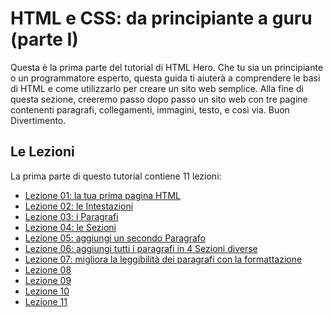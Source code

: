 # HTML e CSS: da principiante a guru (parte I)

Questa è la prima parte del tutorial di HTML Hero. Che tu sia un principiante o un programmatore esperto, questa guida ti aiuterà a comprendere le basi di HTML e come utilizzarlo per creare un sito web semplice. Alla fine di questa sezione, creeremo passo dopo passo un sito web con tre pagine contenenti paragrafi, collegamenti, immagini, testo, e così via.
Buon Divertimento.

## Le Lezioni

La prima parte di questo tutorial contiene 11 lezioni:

* [Lezione 01: la tua prima pagina HTML](https://github.com/sasadangelo/html-hero/tree/master/part-1/lesson-01)
* [Lezione 02: le Intestazioni](https://github.com/sasadangelo/html-hero/tree/master/part-1/lesson-02)
* [Lezione 03: i Paragrafi](https://github.com/sasadangelo/html-hero/tree/master/part-1/lesson-03)
* [Lezione 04: le Sezioni](https://github.com/sasadangelo/html-hero/tree/master/part-1/lesson-04)
* [Lezione 05: aggiungi un secondo Paragrafo](https://github.com/sasadangelo/html-hero/tree/master/part-1/lesson-05)
* [Lezione 06: aggiungi tutti i paragrafi in 4 Sezioni diverse](https://github.com/sasadangelo/html-hero/tree/master/part-1/lesson-06)
* [Lezione 07: migliora la leggibilità dei paragrafi con la formattazione](https://github.com/sasadangelo/html-hero/tree/master/part-1/lesson-07)
* [Lezione 08](https://github.com/sasadangelo/html-hero/tree/master/part-1/lesson-08)
* [Lezione 09](https://github.com/sasadangelo/html-hero/tree/master/part-1/lesson-09)
* [Lezione 10](https://github.com/sasadangelo/html-hero/tree/master/part-1/lesson-10)
* [Lezione 11](https://github.com/sasadangelo/html-hero/tree/master/part-1/lesson-11)
